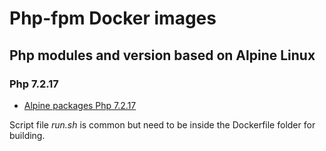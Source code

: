 # Php-fpm Docker images

## Php modules and version based on Alpine Linux

### Php 7.2.17

* [Alpine packages Php 7.2.17](https://pkgs.alpinelinux.org/packages?name=php7*&branch=v3.9&arch=x86_64)

Script file _run.sh_ is common but need to be inside the Dockerfile folder for building.
